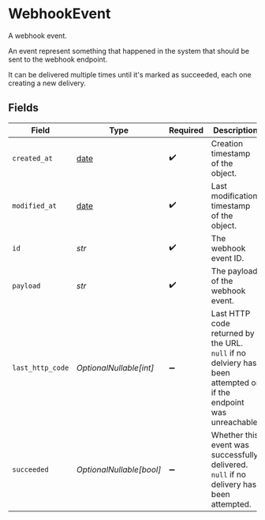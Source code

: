 # WebhookEvent

A webhook event.

An event represent something that happened in the system
that should be sent to the webhook endpoint.

It can be delivered multiple times until it's marked as succeeded,
each one creating a new delivery.


## Fields

| Field                                                                                                            | Type                                                                                                             | Required                                                                                                         | Description                                                                                                      |
| ---------------------------------------------------------------------------------------------------------------- | ---------------------------------------------------------------------------------------------------------------- | ---------------------------------------------------------------------------------------------------------------- | ---------------------------------------------------------------------------------------------------------------- |
| `created_at`                                                                                                     | [date](https://docs.python.org/3/library/datetime.html#date-objects)                                             | :heavy_check_mark:                                                                                               | Creation timestamp of the object.                                                                                |
| `modified_at`                                                                                                    | [date](https://docs.python.org/3/library/datetime.html#date-objects)                                             | :heavy_check_mark:                                                                                               | Last modification timestamp of the object.                                                                       |
| `id`                                                                                                             | *str*                                                                                                            | :heavy_check_mark:                                                                                               | The webhook event ID.                                                                                            |
| `payload`                                                                                                        | *str*                                                                                                            | :heavy_check_mark:                                                                                               | The payload of the webhook event.                                                                                |
| `last_http_code`                                                                                                 | *OptionalNullable[int]*                                                                                          | :heavy_minus_sign:                                                                                               | Last HTTP code returned by the URL. `null` if no delviery has been attempted or if the endpoint was unreachable. |
| `succeeded`                                                                                                      | *OptionalNullable[bool]*                                                                                         | :heavy_minus_sign:                                                                                               | Whether this event was successfully delivered. `null` if no delivery has been attempted.                         |